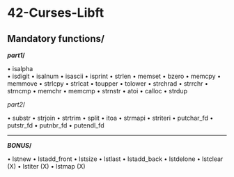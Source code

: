 # 42-Curses-Libft

<h2>Mandatory functions/</h2>

**_part1_/**

• isalpha   
• isdigit
• isalnum
• isascii
• isprint
• strlen
• memset
• bzero
• memcpy
• memmove
• strlcpy
• strlcat
• toupper
• tolower
• strchrad
• strrchr
• strncmp
• memchr
• memcmp
• strnstr
• atoi
• calloc
• strdup

_part2_/

• substr
• strjoin
• strtrim
• split
• itoa
• strmapi
• striteri
• putchar_fd
• putstr_fd
• putnbr_fd
• putendl_fd

-------------------------------------------

**_BONUS_/**

• lstnew
• lstadd_front
• lstsize 
• lstlast
• lstadd_back
• lstdelone
• lstclear (X)
• lstiter (X)
• lstmap (X)
